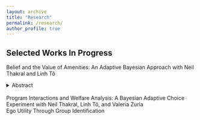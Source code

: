 ```yaml
---
layout: archive
title: "Research"
permalink: /research/
author_profile: true
---
```


Selected Works In Progress
------

Belief and the Value of Amenities: An Adaptive Bayesian Approach
    with Neil Thakral and Linh T&ocirc;

<details>
<summary open> Abstract </summary>
<br>
This paper studies the interplay between how much workers value workplace flexibility, whether they have such amenities, and how the presence of amenities affects their wages. To overcome the challenge of eliciting quantitative measures of willingness to pay (WTP) at the individual level, we propose the use of dynamic choice experiments, a method which we call the Bayesian Adaptive Choice Experiment (BACE). We implement this method to collect data on the joint distribution of wages, work arrangements, and WTP for different forms of flexibility. We then introduce and estimate a model in which workers may face different prices for job amenities depending on their productivity, extending the Rosen (1986) model of compensating differentials. The model captures key patterns in the data, including (i) the relationship between wages and having amenities, (ii) inequality in workplace amenities across the earnings distribution even when workers value these amenities similarly, and (iii) the tradeoffs across different forms of flexibility. We use the estimates to explore the welfare consequences of workers facing different amenity prices.
</details>
<br>
Program Interactions and Welfare Analysis: A Bayesian Adaptive Choice Experiment
    with Neil Thakral, Linh T&ocirc;, and Valeria Zurla
<br>
Ego Utility Through Group Identification
